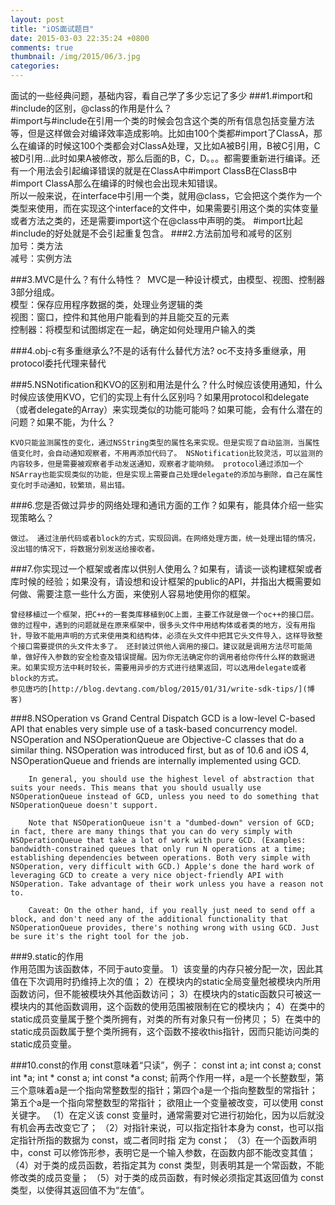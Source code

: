 ```yaml
---
layout: post
title: "iOS面试题目"
date: 2015-03-03 22:35:24 +0800
comments: true
thumbnail: /img/2015/06/3.jpg
categories: 
---
```

面试的一些经典问题，基础内容，看自己学了多少忘记了多少<!--more-->
###1.#import和#include的区别，@class的作用是什么？  
	    #import与#include在引用一个类的时候会包含这个类的所有信息包括变量方法等，但是这样做会对编译效率造成影响。比如由100个类都#import了ClassA，那么在编译的时候这100个类都会对ClassA处理，又比如A被B引用，B被C引用，C被D引用...此时如果A被修改，那么后面的B，C，D。。。都需要重新进行编译。还有一个用法会引起编译错误的就是在ClassA中#import ClassB在ClassB中#import ClassA那么在编译的时候也会出现未知错误。    
	    所以一般来说，在interface中引用一个类，就用@class，它会把这个类作为一个类型来使用，而在实现这个interface的文件中，如果需要引用这个类的实体变量或者方法之类的，还是需要import这个在@class中声明的类。
	    #import比起#include的好处就是不会引起重复包含。
###2.方法前加号和减号的区别  
	加号：类方法  
	减号：实例方法

###3.MVC是什么？有什么特性？ 
	MVC是一种设计模式，由模型、视图、控制器3部分组成。  
	模型：保存应用程序数据的类，处理业务逻辑的类   
	视图：窗口，控件和其他用户能看到的并且能交互的元素  
	控制器：将模型和试图绑定在一起，确定如何处理用户输入的类

###4.obj-c有多重继承么?不是的话有什么替代方法?
	oc不支持多重继承，用protocol委托代理来替代

###5.NSNotification和KVO的区别和用法是什么？什么时候应该使用通知，什么时候应该使用KVO，它们的实现上有什么区别吗？如果用protocol和delegate（或者delegate的Array）来实现类似的功能可能吗？如果可能，会有什么潜在的问题？如果不能，为什么？

	KVO只能监测属性的变化，通过NSString类型的属性名来实现。但是实现了自动监测，当属性值变化时，会自动通知观察者，不用再添加代码了。 NSNotification比较灵活，可以监测的内容较多，但是需要被观察者手动发送通知，观察者才能响频。 protocol通过添加一个NSArray也能实现类似的功能，但是实现上需要自己处理delegate的添加与删除，自己在属性变化时手动通知，较繁琐，易出错。

###6.您是否做过异步的网络处理和通讯方面的工作？如果有，能具体介绍一些实现策略么？

	做过。 通过注册代码或者block的方式，实现回调。在网络处理方面，统一处理出错的情况，没出错的情况下，将数据分别发送给接收者。

###7.你实现过一个框架或者库以供别人使用么？如果有，请谈一谈构建框架或者库时候的经验；如果没有，请设想和设计框架的public的API，并指出大概需要如何做、需要注意一些什么方面，来使别人容易地使用你的框架。

	曾经移植过一个框架，把C++的一套类库移植到OC上面，主要工作就是做一个oc++的接口层。做的过程中，遇到的问题就是在原来框架中，很多头文件中用结构体或者类的地方，没有用指针，导致不能用声明的方式来使用类和结构体，必须在头文件中把其它头文件导入，这样导致整个接口需要提供的头文件太多了。 还封装过供他人调用的接口。建议就是调用方法尽可能简单，做好传入参数的安全检查及错误提醒。因为你无法确定你的调用者给你传什么样的数据进来。如果实现方法中耗时较长，需要用异步的方式进行结果返回，可以选用delegate或者block的方式。
	参见唐巧的[http://blog.devtang.com/blog/2015/01/31/write-sdk-tips/](博客)

###8.NSOperation vs Grand Central Dispatch
	GCD is a low-level C-based API that enables very simple use of a task-based concurrency model. NSOperation and NSOperationQueue are Objective-C classes that do a similar thing. NSOperation was introduced first, but as of 10.6 and iOS 4, NSOperationQueue and friends are internally implemented using GCD.

		In general, you should use the highest level of abstraction that suits your needs. This means that you should usually use NSOperationQueue instead of GCD, unless you need to do something that NSOperationQueue doesn't support.

		Note that NSOperationQueue isn't a "dumbed-down" version of GCD; in fact, there are many things that you can do very simply with NSOperationQueue that take a lot of work with pure GCD. (Examples: bandwidth-constrained queues that only run N operations at a time; establishing dependencies between operations. Both very simple with NSOperation, very difficult with GCD.) Apple's done the hard work of leveraging GCD to create a very nice object-friendly API with NSOperation. Take advantage of their work unless you have a reason not to.

		Caveat: On the other hand, if you really just need to send off a block, and don't need any of the additional functionality that NSOperationQueue provides, there's nothing wrong with using GCD. Just be sure it's the right tool for the job.

###9.static的作用  
	作用范围为该函数体，不同于auto变量。
	1）该变量的内存只被分配一次，因此其值在下次调用时扔维持上次的值；
	2）在模块内的static全局变量尅被模块内所用函数访问，但不能被模块外其他函数访问；
	3）在模块内的static函数只可被这一模块内的其他函数调用，这个函数的使用范围被限制在它的模块内；
	4）在类中的static成员变量属于整个类所拥有，对类的所有对象只有一份拷贝；
	5）在类中的static成员函数属于整个类所拥有，这个函数不接收this指针，因而只能访问类的static成员变量。

###10.const的作用
	const意味着“只读”，例子：
	const int a;
	int const a;
	const int *a;
	int * const a;
	int const *a const;
	前两个作用一样，a是一个长整数型，第三个意味着a是一个指向常整数型的指针；第四个a是一个指向整数型的常指针；第五个a是一个指向常整数型的常指针；
	欲阻止一个变量被改变，可以使用 const 关键字。
	（1）在定义该 const 变量时，通常需要对它进行初始化，因为以后就没有机会再去改变它了；
	（2）对指针来说，可以指定指针本身为 const，也可以指定指针所指的数据为 const，或二者同时指
	定为 const；
	（3）在一个函数声明中，const 可以修饰形参，表明它是一个输入参数，在函数内部不能改变其值；
	（4）对于类的成员函数，若指定其为 const 类型，则表明其是一个常函数，不能修改类的成员变量；
	（5）对于类的成员函数，有时候必须指定其返回值为 const 类型，以使得其返回值不为“左值”。
